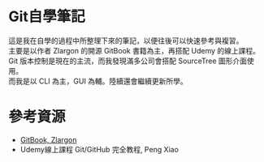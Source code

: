 # Git自學筆記
這是我在自學的過程中所整理下來的筆記，以便往後可以快速參考與複習。<br>
主要是以作者 Zlargon 的開源 GitBook 書籍為主，再搭配 Udemy 的線上課程。<br>
Git 版本控制是現在的主流，而我發現滿多公司會搭配 SourceTree 圖形介面使用。<br>
而我是以 CLI 為主，GUI 為輔。陸續還會繼續更新所學。<br>

<h1>參考資源</h1>
<ul>
  <li ><a href='https://github.com/r97221004/git-tutorial'>GitBook, Zlargon </a></li>
  <li >Udemy線上課程 Git/GitHub 完全教程, Peng Xiao</li>
</ul>
